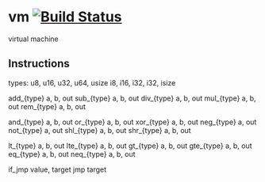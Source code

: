 vm [![Build Status](https://travis-ci.org/nathanfaucett/rs-vm.svg?branch=master)](https://travis-ci.org/nathanfaucett/rs-vm)
=====

virtual machine

## Instructions

types: u8, u16, u32, u64, usize
       i8, i16, i32, i32, isize

add_{type} a, b, out
sub_{type} a, b, out
div_{type} a, b, out
mul_{type} a, b, out
rem_{type} a, b, out

and_{type} a, b, out
or_{type} a, b, out
xor_{type} a, b, out
neg_{type} a, out
not_{type} a, out
shl_{type} a, b, out
shr_{type} a, b, out

lt_{type} a, b, out
lte_{type} a, b, out
gt_{type} a, b, out
gte_{type} a, b, out
eq_{type} a, b, out
neq_{type} a, b, out

if_jmp value, target
jmp target
